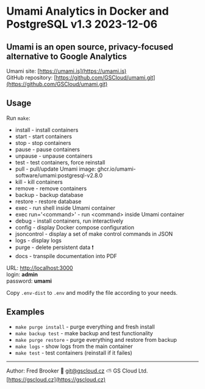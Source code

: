# Umami Analytics in Docker and PostgreSQL v1.3 2023-12-06

## Umami is an open source, privacy-focused alternative to Google Analytics

Umami site: [https://umami.is](https://umami.is)  
GitHub repository: [https://github.com/GSCloud/umami.git](https://github.com/GSCloud/umami.git)

## Usage

Run `make`:

- install - install containers
- start - start containers
- stop - stop containers
- pause - pause containers
- unpause - unpause containers
- test - test containers, force reinstall
- pull - pull/update Umami image: ghcr.io/umami-software/umami:postgresql-v2.8.0
- kill - kill containers
- remove - remove containers
- backup - backup database
- restore - restore database
- exec - run shell inside Umami container
- exec run='\<command\>' - run \<command\> inside Umami container
- debug - install containers, run interactively
- config - display Docker compose configuration
- jsoncontrol - display a set of make control commands in JSON
- logs - display logs
- purge - delete persistent data ❗️
- docs - transpile documentation into PDF

URL: [http://localhost:3000](http://localhost:3000)  
login: **admin**  
password: **umami**

Copy `.env-dist` to `.env` and modify the file according to your needs.

## Examples

- `make purge install` - purge everything and fresh install
- `make backup test` - make backup and test functionality
- `make purge restore` - purge everything and restore from backup
- `make logs` - show logs from the main container
- `make test` - test containers (reinstall if it failes)

---

Author: Fred Brooker 💌 <git@gscloud.cz> ⛅️ GS Cloud Ltd. [https://gscloud.cz](https://gscloud.cz)
